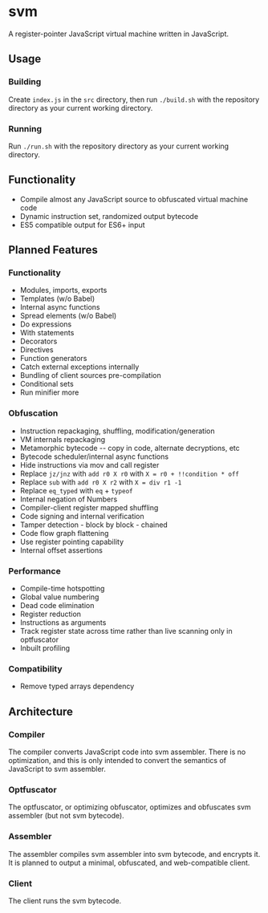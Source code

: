 # svm
A register-pointer JavaScript virtual machine written in JavaScript.

## Usage

### Building
Create `index.js` in the `src` directory, then run `./build.sh` with the repository directory as your current working directory.

### Running
Run `./run.sh` with the repository directory as your current working directory.

## Functionality
* Compile almost any JavaScript source to obfuscated virtual machine code
* Dynamic instruction set, randomized output bytecode
* ES5 compatible output for ES6+ input

## Planned Features

### Functionality
* Modules, imports, exports
* Templates (w/o Babel)
* Internal async functions
* Spread elements (w/o Babel)
* Do expressions
* With statements
* Decorators
* Directives
* Function generators
* Catch external exceptions internally
* Bundling of client sources pre-compilation
* Conditional sets
* Run minifier more

### Obfuscation
* Instruction repackaging, shuffling, modification/generation
* VM internals repackaging
* Metamorphic bytecode -- copy in code, alternate decryptions, etc
* Bytecode scheduler/internal async functions
* Hide instructions via mov and call register
* Replace `jz/jnz` with `add r0 X r0` with `X = r0 + !!condition * off`
* Replace `sub` with `add r0 X r2` with `X = div r1 -1`
* Replace `eq_typed` with `eq` + `typeof`
* Internal negation of Numbers
* Compiler-client register mapped shuffling
* Code signing and internal verification
* Tamper detection - block by block - chained
* Code flow graph flattening
* Use register pointing capability
* Internal offset assertions

### Performance
* Compile-time hotspotting
* Global value numbering
* Dead code elimination
* Register reduction
* Instructions as arguments
* Track register state across time rather than live scanning only in optfuscator
* Inbuilt profiling

### Compatibility
* Remove typed arrays dependency

## Architecture

### Compiler
The compiler converts JavaScript code into svm assembler. There is no optimization, and this is only intended to convert the semantics of JavaScript to svm assembler.

### Optfuscator
The optfuscator, or optimizing obfuscator, optimizes and obfuscates svm assembler (but not svm bytecode).

### Assembler
The assembler compiles svm assembler into svm bytecode, and encrypts it. It is planned to output a minimal, obfuscated, and web-compatible client.

### Client
The client runs the svm bytecode.

